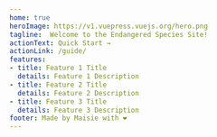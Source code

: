 ```yaml
---
home: true
heroImage: https://v1.vuepress.vuejs.org/hero.png
tagline:  Welcome to the Endangered Species Site!
actionText: Quick Start →
actionLink: /guide/
features:
- title: Feature 1 Title
  details: Feature 1 Description
- title: Feature 2 Title
  details: Feature 2 Description
- title: Feature 3 Title
  details: Feature 3 Description
footer: Made by Maisie with ❤️
---
```


